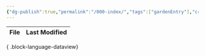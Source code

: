 ```yaml
---
{"dg-publish":true,"permalink":"/000-index/","tags":["gardenEntry"],"created":"2025-02-13T21:50:53.494+08:00","updated":"2025-03-25T18:41:57.179+08:00"}
---
```



| File | Last Modified |
| ---- | ------------- |

{ .block-language-dataview}
